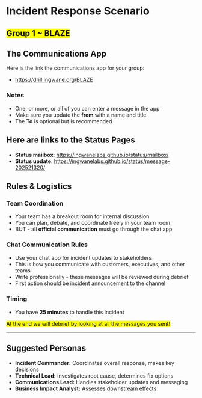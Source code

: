# Incident Response Scenario

## <mark>Group 1 ~ BLAZE</mark>

## The Communications App

Here is the link the communications app for your group:

- https://drill.ingwane.org/BLAZE

### Notes

- One, or more, or all of you can enter a message in the app
- Make sure you update the **from** with a name and title
- The **To** is optional but is recommended

## Here are links to the Status Pages

- **Status mailbox**: https://ingwanelabs.github.io/status/mailbox/
- **Status update**: https://ingwanelabs.github.io/status/message-202521320/

## Rules & Logistics

### Team Coordination

- Your team has a breakout room for internal discussion
- You can plan, debate, and coordinate freely in your team room
- BUT - all **official communication** must go through the chat app

### Chat Communication Rules

- Use your chat app for incident updates to stakeholders
- This is how you communicate with customers, executives, and other teams
- Write professionally - these messages will be reviewed during debrief
- First action should be incident announcement to the channel

### Timing

- You have **25 minutes** to handle this incident

<mark>At the end we will debrief by looking at all the messages you sent!</mark>

---

## Suggested Personas

- **Incident Commander:** Coordinates overall response, makes key decisions
- **Technical Lead:** Investigates root cause, determines fix options  
- **Communications Lead:** Handles stakeholder updates and messaging
- **Business Impact Analyst:** Assesses downstream effects

